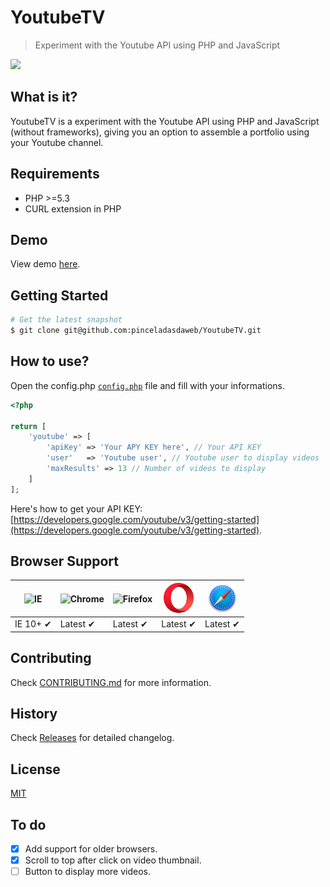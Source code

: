 # YoutubeTV
> Experiment with the Youtube API using PHP and JavaScript

![](https://raw.github.com/pinceladasdaweb/YoutubeTV/master/screenshot.jpg)

## What is it?

YoutubeTV is a experiment with the Youtube API using PHP and JavaScript (without frameworks), giving you an option to assemble a portfolio using your Youtube channel.

## Requirements

* PHP >=5.3
* CURL extension in PHP

## Demo
View demo [here](http://www.pinceladasdaweb.com.br/blog/uploads/youtubetv/).

## Getting Started

```bash
# Get the latest snapshot
$ git clone git@github.com:pinceladasdaweb/YoutubeTV.git
```
## How to use?

Open the config.php [`config.php`](config/config.php) file and fill with your informations.

```php
<?php

return [
    'youtube' => [
        'apiKey' => 'Your APY KEY here', // Your API KEY
        'user'   => 'Youtube user', // Youtube user to display videos
        'maxResults' => 13 // Number of videos to display
    ]
];
```

Here's how to get your API KEY: [https://developers.google.com/youtube/v3/getting-started](https://developers.google.com/youtube/v3/getting-started).

## Browser Support

![IE](https://raw.githubusercontent.com/alrra/browser-logos/master/internet-explorer/internet-explorer_48x48.png) | ![Chrome](https://raw.githubusercontent.com/alrra/browser-logos/master/chrome/chrome_48x48.png) | ![Firefox](https://raw.githubusercontent.com/alrra/browser-logos/master/firefox/firefox_48x48.png) | ![Opera](https://raw.githubusercontent.com/alrra/browser-logos/master/opera/opera_48x48.png) | ![Safari](https://raw.githubusercontent.com/alrra/browser-logos/master/safari/safari_48x48.png)
--- | --- | --- | --- | --- |
IE 10+ ✔ | Latest ✔ | Latest ✔ | Latest ✔ | Latest ✔ |

## Contributing

Check [CONTRIBUTING.md](CONTRIBUTING.md) for more information.

## History

Check [Releases](https://github.com/pinceladasdaweb/YoutubeTV/releases) for detailed changelog.

## License
[MIT](LICENSE)

## To do

- [x] Add support for older browsers.
- [x] Scroll to top after click on video thumbnail.
- [ ] Button to display more videos.